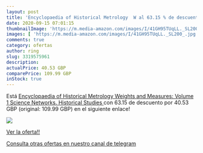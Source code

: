```yaml
---
layout: post
title: 'Encyclopaedia of Historical Metrology  W al 63.15 % de descuento'
date: 2020-09-15 07:01:15
thumbnailImage: 'https://m.media-amazon.com/images/I/41GH95TUqLL._SL200_.jpg'
images: [ 'https://m.media-amazon.com/images/I/41GH95TUqLL._SL200_.jpg' ]
comments: true
category: ofertas
author: ring
slug: 3319575961
description:
actualPrice: 40.53 GBP
comparePrice: 109.99 GBP
inStock: true
---
```


Está [Encyclopaedia of Historical Metrology  Weights  and Measures: Volume 1  Science Networks. Historical Studies ](https://www.amazon.com/dp/3319575961/?tag=redken08-20) con 63.15 de descuento por 40.53 GBP (original: 109.99 GBP) en el siguiente enlace!

[![](https://m.media-amazon.com/images/I/41GH95TUqLL._SL200_.jpg)](https://www.amazon.com/dp/3319575961/?tag=redken08-20)

[Ver la oferta!!](https://www.amazon.com/dp/3319575961/?tag=redken08-20)

[Consulta otras ofertas en nuestro canal de telegram](https://t.me/s/ofertas25)
